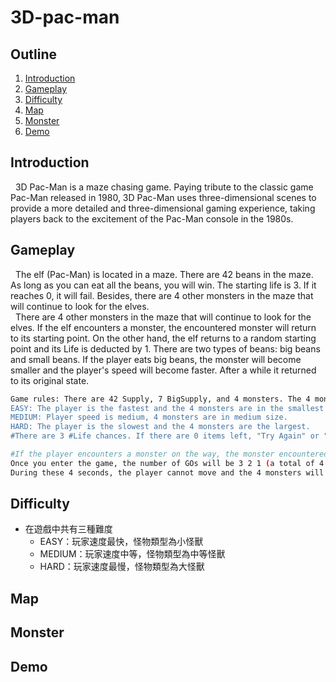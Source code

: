 # 3D-pac-man

## Outline
1. [Introduction](#Introduction)
2. [Gameplay](#Gameplay)
3. [Difficulty](#Difficulty)
4. [Map](#Map)
5. [Monster](#Monster)
6. [Demo](#Demo)

## Introduction
&nbsp;&nbsp;3D Pac-Man is a maze chasing game. Paying tribute to the classic game Pac-Man released in 1980, 3D Pac-Man uses three-dimensional scenes to provide a more detailed and three-dimensional gaming experience, taking players back to the excitement of the Pac-Man console in the 1980s.

## Gameplay
&nbsp;&nbsp;The elf (Pac-Man) is located in a maze. There are 42 beans in the maze. As long as you can eat all the beans, you will win. The starting life is 3. If it reaches 0, it will fail. Besides, there are 4 other monsters in the maze that will continue to look for the elves.<br />
&nbsp;&nbsp;There are 4 other monsters in the maze that will continue to look for the elves. If the elf encounters a monster, the encountered monster will return to its starting point. On the other hand, the elf returns to a random starting point and its Life is deducted by 1. There are two types of beans: big beans and small beans. If the player eats big beans, the monster will become smaller and the player's speed will become faster. After a while it returned to its original state.

```sh
Game rules: There are 42 Supply, 7 BigSupply, and 4 monsters. The 4 monsters will continue to look for the player. When the player eats BigSupply, the monsters will become smaller and the player's speed will become faster. After a period of time, they will return to their original state. Once the player eats 42 items of supply, the monsters will become smaller.
EASY: The player is the fastest and the 4 monsters are in the smallest size.
MEDIUM: Player speed is medium, 4 monsters are in medium size.
HARD: The player is the slowest and the 4 monsters are the largest.
#There are 3 #Life chances. If there are 0 items left, "Try Again" or "Back to Menu" will pop up.
```
```sh
#If the player encounters a monster on the way, the monster encountered returns to its starting point, and the player returns to the origin (there are two origins set, and the player returns to either origin randomly). Besides, the player's Life is deducted by 1.
Once you enter the game, the number of GOs will be 3 2 1 (a total of 4 seconds including GO).
During these 4 seconds, the player cannot move and the 4 monsters will not move.Both can move after 4 seconds.
```

## Difficulty
* 在遊戲中共有三種難度
    * EASY：玩家速度最快，怪物類型為小怪獸
    * MEDIUM：玩家速度中等，怪物類型為中等怪獸
    * HARD：玩家速度最慢，怪物類型為大怪獸

## Map

## Monster

## Demo

